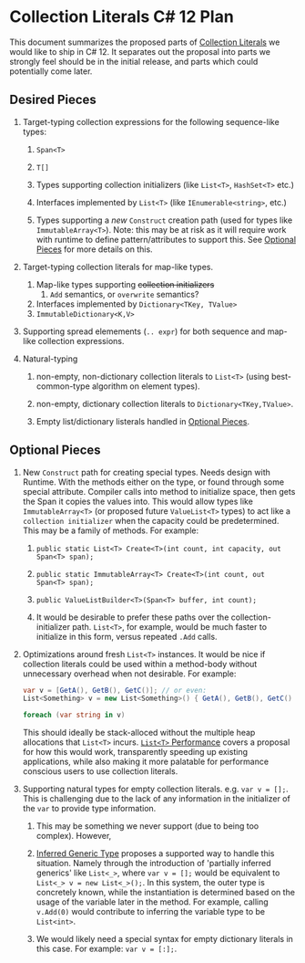 # Collection Literals C# 12 Plan

This document summarizes the proposed parts of [Collection Literals](https://github.com/dotnet/csharplang/blob/main/proposals/collection-literals.md) we would like to ship in C# 12.  It separates out the proposal into parts we strongly feel should be in the initial release, and parts which could potentially come later.

## Desired Pieces
[desired-pieces]: #desired-pieces 

1. Target-typing collection expressions for the following sequence-like types:
    1. `Span<T>`
    
    1. `T[]`

    1. Types supporting collection initializers (like `List<T>`, `HashSet<T>` etc.)

    1. Interfaces implemented by `List<T>` (like `IEnumerable<string>`, etc.) 

    1. Types supporting a *new* `Construct` creation path (used for types like `ImmutableArray<T>`). Note: this may be at risk as it will require work with runtime to define pattern/attributes to support this.  See [Optional Pieces](#p[#optional-pieces]) for more details on this.

1. Target-typing collection literals for map-like types.
    1. Map-like types supporting ~~collection initializers~~
        1. `Add` semantics, or `overwrite` semantics?
    1. Interfaces implemented by `Dictionary<TKey, TValue>`
    1. `ImmutableDictionary<K,V>`

1. Supporting spread elemements (`.. expr`) for both sequence and map-like collection expressions.
    
1. Natural-typing
    1. non-empty, non-dictionary collection literals to `List<T>` (using best-common-type algorithm on element types).

    1. non-empty, dictionary collection literals to `Dictionary<TKey,TValue>`.

    1. Empty list/dictionary listerals handled in [Optional Pieces](#p[#optional-pieces]).


## Optional Pieces
[optional-pieces]: #optional-pieces 

1. New `Construct` path for creating special types.  Needs design with Runtime.  With the methods either on the type, or found through some special attribute.  Compiler calls into method to initialize space, then gets the Span it copies the values into.  This would allow types like `ImmutableArray<T>` (or proposed future `ValueList<T>` types) to act like a `collection initializer` when the capacity could be predetermined. This may be a family of methods.  For example:

    1. `public static List<T> Create<T>(int count, int capacity, out Span<T> span);`

    1. `public static ImmutableArray<T> Create<T>(int count, out Span<T> span);`

    1. `public ValueListBuilder<T>(Span<T> buffer, int count);`

    1. It would be desirable to prefer these paths over the collection-initializer path.  `List<T>`, for example, would be much faster to initialize in this form, versus repeated `.Add` calls.

1. Optimizations around fresh `List<T>` instances.  It would be nice if collection literals could be used within a method-body without unnecessary overhead when not desirable. For example:

    ```c#
    var v = [GetA(), GetB(), GetC()]; // or even:
    List<Something> v = new List<Something>() { GetA(), GetB(), GetC() };

    foreach (var string in v)
    ```

    This should ideally be stack-alloced without the multiple heap allocations that `List<T>` incurs.  [`List<T>` Performance](ListPerformance.md) covers a proposal for how this would work, transparently speeding up existing applications, while also making it more palatable for performance conscious users to use collection literals.

1. Supporting natural types for empty collection literals.  e.g. `var v = [];`.  This is challenging due to the lack of any information in the initializer of the `var` to provide type information.
    1. This may be something we never support (due to being too complex).  However,

    1. [Inferred Generic Type](InferredGenericType.md) proposes a supported way to handle this situation.  Namely through the introduction of 'partially inferred generics' like `List<_>`, where `var v = [];` would be equivalent to `List<_> v = new List<_>();`.  In this system, the outer type is concretely known, while the instantiation is determined based on the usage of the variable later in the method.  For example, calling `v.Add(0)` would contribute to inferring the variable type to be `List<int>`.

    1. We would likely need a special syntax for empty dictionary literals in this case.  For example: `var v = [:];`.